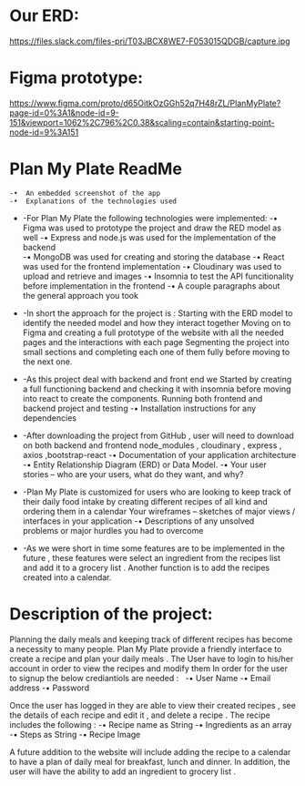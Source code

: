 # Our ERD:
https://files.slack.com/files-pri/T03JBCX8WE7-F053015QDGB/capture.jpg

# Figma prototype:
https://www.figma.com/proto/d65OitkOzGGh52q7H48rZL/PlanMyPlate?page-id=0%3A1&node-id=9-151&viewport=1062%2C796%2C0.38&scaling=contain&starting-point-node-id=9%3A151

# Plan My Plate ReadMe
	-•	An embedded screenshot of the app
	-•	Explanations of the technologies used
	

* -For Plan My Plate the following technologies were implemented:
	-•	Figma was used to prototype the project and draw the RED model as well 
	-•	Express and node.js was used for the implementation of the backend  
	-•	MongoDB was used for creating and storing the database 
	-•	React was used for the frontend implementation 
	-•	Cloudinary was used to upload and retrieve and images 
	-•	Insomnia to test the API funcitionality before implementation in the frontend
	-•	A couple paragraphs about the general approach you took
	

* -In short the approach  for the project is : 
Starting with the ERD model to identify the needed model and how they interact together 
Moving on to Figma and creating a full prototype of the website with all the needed pages and the interactions with each page 
Segmenting the project into small sections and completing each one of them fully before moving to the next one.

* -As this project deal with backend and front end we Started  by creating a full functioning backend and checking it with insomnia before moving into react to create the components.
Running both frontend and backend project and testing 
	-•	Installation instructions for any dependencies
	

* -After downloading the project from GitHub , user will need to download on both backend and frontend node_modules , cloudinary , express , axios ,bootstrap-react 
	-•	Documentation of your application architecture
	-•	Entity Relationship Diagram (ERD) or Data Model.
	-•	Your user stories – who are your users, what do they want, and why?
	

* -Plan My Plate is customized for users who are looking to keep track of their daily food intake by creating different recipes of all kind and ordering them in a calendar 
 Your wireframes – sketches of major views / interfaces in your application
	-•	Descriptions of any unsolved problems or major hurdles you had to overcome
	

* -As we were short in time some features are to be implemented in the future , these features were select an ingredient from the recipes list  and add it to a grocery list . Another function is to add the recipes created into a calendar. 

# Description of the project: 
Planning the daily meals and keeping track of different recipes has become a necessity to many people. Plan My Plate provide a friendly interface to create a recipe and plan your daily meals . 
The User have to login to his/her account in order to view the recipes and modify them 
In order for the user to signup the below crediantiols are needed :  
	-•	User Name 
	-•	Email address
	-•	Password 
	

Once the user has logged in they are able to view their created recipes , see the details of each recipe and edit it , and delete a recipe . The recipe includes the following : 
	-•	Recipe name as String 
	-•	Ingredients as an array 
	-•	Steps as String 
	-•	Recipe Image 
	

A future addition to the website will include adding the recipe to a calendar to have a plan of daily meal for breakfast, lunch and dinner. In addition, the user will have the ability to add an ingredient to grocery list . 

